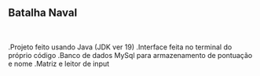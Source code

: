 <h2>Batalha Naval</h2>

<br>

.Projeto feito usando Java (JDK ver 19)
.Interface feita no terminal do próprio código
.Banco de dados MySql para armazenamento de pontuação e nome
.Matriz e leitor de input
